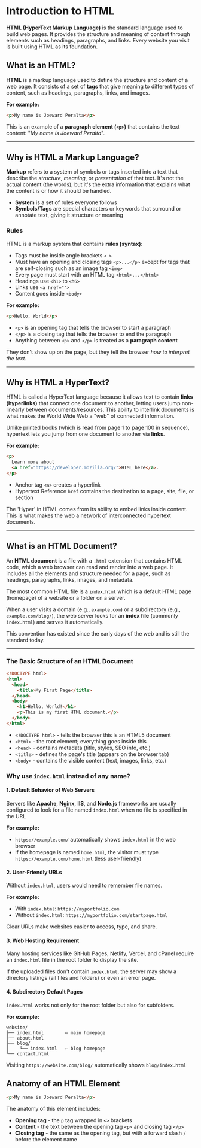 # Introduction to HTML

**HTML (HyperText Markup Language)** is the standard language used to build web pages. It provides the structure and meaning of content through elements such as headings, paragraphs, and links. Every website you visit is built using HTML as its foundation.

## What is an HTML?

**HTML** is a markup language used to define the structure and content of a web page. It consists of a set of **tags** that give meaning to different types of content, such as headings, paragraphs, links, and images.

**For example:**

```html
<p>My name is Joeward Peralta</p>
```

This is an example of a **paragraph element (`<p>`)** that contains the text content: "_My name is Joeward Peralta_".

---

## Why is HTML a Markup Language?

**Markup** refers to a system of symbols or tags inserted into a text that describe the _structure_, _meaning_, or _presentation_ of that text. It's not the actual content (the words), but it's the extra information that explains what the content is or how it should be handled.

- **System** is a set of rules everyone follows
- **Symbols/Tags** are special characters or keywords that surround or annotate text, giving it structure or meaning

### Rules

HTML is a markup system that contains **rules (syntax)**:

- Tags must be inside angle brackets `< >`
- Must have an opening and closing tags `<p>...</p>` except for tags that are self-closing such as an image tag `<img>`
- Every page must start with an HTML tag `<html>...</html>`
- Headings use `<h1>` to `<h6>`
- Links use `<a href="">`
- Content goes inside `<body>`

**For example:**

```html
<p>Hello, World</p>
```

- `<p>` is an opening tag that tells the browser to start a paragraph
- `</p>` is a closing tag that tells the browser to end the paragraph
- Anything between `<p>` and `</p>` is treated as a **paragraph content**

They don't show up on the page, but they tell the browser _how to interpret the text_.

---

## Why is HTML a HyperText?

HTML is called a HyperText language because it allows text to contain **links (hyperlinks)** that connect one document to another, letting users jump non-linearly between documents/resources. This ability to interlink documents is what makes the World Wide Web a "web" of connected information.

Unlike printed books (which is read from page 1 to page 100 in sequence), hypertext lets you jump from one document to another via **links**.

**For example:**

```html
<p>
  Learn more about
  <a href="https://developer.mozilla.org/">HTML here</a>.
</p>
```

- Anchor tag `<a>` creates a hyperlink
- Hypertext Reference `href` contains the destination to a page, site, file, or section

The 'Hyper' in HTML comes from its ability to embed links inside content. This is what makes the web a network of interconnected hypertext documents.

---

## What is an HTML Document?

An **HTML document** is a file with a `.html` extension that contains HTML code, which a web browser can read and render into a web page. It includes all the elements and structure needed for a page, such as headings, paragraphs, links, images, and metadata.

The most common HTML file is a `index.html` which is a default HTML page (homepage) of a website or a folder on a server.

When a user visits a domain (e.g., `example.com`) or a subdirectory (e.g., `example.com/blog/`), the web server looks for an **index file** (commonly `index.html`) and serves it automatically.

This convention has existed since the early days of the web and is still the standard today.

---

### The Basic Structure of an HTML Document

```html
<!DOCTYPE html>
<html>
  <head>
    <title>My First Page</title>
  </head>
  <body>
    <h1>Hello, World!</h1>
    <p>This is my first HTML document.</p>
  </body>
</html>
```

- `<!DOCTYPE html>` - tells the browser this is an HTML5 document
- `<html>` - the root element; everything goes inside this
- `<head>` - contains metadata (title, styles, SEO info, etc.)
- `<title>` - defines the page's title (appears on the browser tab)
- `<body>` - contains the visible content (text, images, links, etc.)

### Why use `index.html` instead of any name?

#### 1. Default Behavior of Web Servers

Servers like **Apache**, **Nginx**, **IIS**, and **Node.js** frameworks are usually configured to look for a file named `index.html` when no file is specified in the URL

**For example:**

- `https://example.com/` automatically shows `index.html` in the web browser
- If the homepage is named `home.html`, the visitor must type `https://example.com/home.html` (less user-friendly)

#### 2. User-Friendly URLs

Without `index.html`, users would need to remember file names.

**For example:**

- With `index.html`: `https://myportfolio.com`
- Without `index.html`: `https://myportfolio.com/startpage.html`

Clear URLs make websites easier to access, type, and share.

#### 3. Web Hosting Requirement

Many hosting services like GitHub Pages, Netlify, Vercel, and cPanel require an `index.html` file in the root folder to display the site.

If the uploaded files don't contain `index.html`, the server may show a directory listings (all files and folders) or even an error page.

#### 4. Subdirectory Default Pages

`index.html` works not only for the root folder but also for subfolders.

**For example:**

```pgsql
website/
├── index.html        ← main homepage
├── about.html
├── blog/
│    └── index.html   ← blog homepage
└── contact.html
```

Visiting `https://website.com/blog/` automatically shows `blog/index.html`

## Anatomy of an HTML Element

```html
<p>My name is Joeward Peralta</p>
```

The anatomy of this element includes:

- **Opening tag** - the `p` tag wrapped in `<>` brackets
- **Content** - the text between the opening tag `<p>` and closing tag `</p>`
- **Closing tag** - the same as the opening tag, but with a forward slash `/` before the element name
